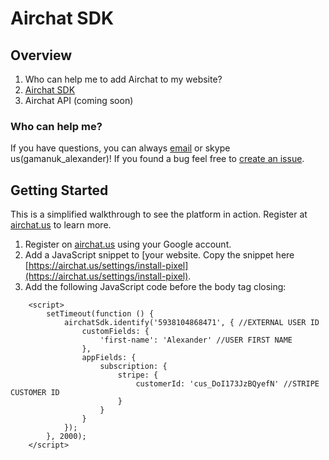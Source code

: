 # Airchat SDK

## Overview

1. Who can help me to add Airchat to my website?
1. [Airchat SDK](https://github.com/airchat-us/docs#sdk)
1. Airchat API (coming soon)

### Who can help me?
If you have questions, you can always [email](mailto:alex@airchat.us) or skype us(gamanuk_alexander)! If you found a bug feel free to [create an issue](https://github.com/airchat-us/docs/). 

## Getting Started
This is a simplified walkthrough to see the platform in action. Register at [airchat.us](https://airchat.us) to learn more.

1. Register on [airchat.us](https://airchat.us/) using your Google account.
2. Add a JavaScript snippet to [your website. Copy the snippet here [https://airchat.us/settings/install-pixel](https://airchat.us/settings/install-pixel).
3. Add the following JavaScript code before the body tag closing:

```
    <script>
        setTimeout(function () { 
            airchatSdk.identify('5938104868471', { //EXTERNAL USER ID
                customFields: {
                    'first-name': 'Alexander' //USER FIRST NAME
                },
                appFields: {
                    subscription: {
                        stripe: {
                            customerId: 'cus_DoI173JzBQyefN' //STRIPE CUSTOMER ID 
                        }
                    }
                }
            }); 
        }, 2000);
    </script>

